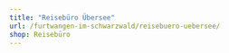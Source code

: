 ```yaml
---
title: "Reisebüro Übersee"
url: /furtwangen-im-schwarzwald/reisebuero-uebersee/
shop: Reisebüro
---
```

